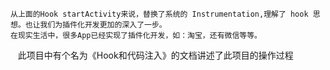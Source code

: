     从上面的Hook startActivity来说，替换了系统的 Instrumentation,理解了 hook 思想。也让我们为插件化开发更加的深入了一步。
    在现实生活中，很多App已经实现了插件化开发，如：淘宝，还有微信等等。
    
    此项目中有个名为《Hook和代码注入》的文档讲述了此项目的操作过程

